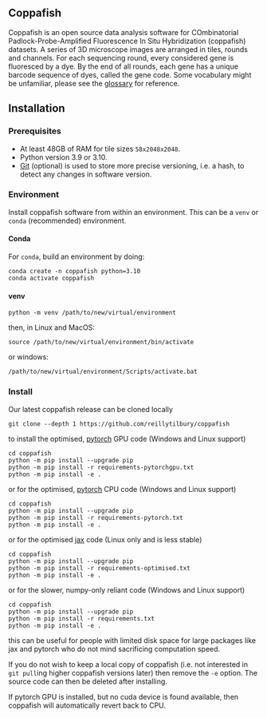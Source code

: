 ## Coppafish

Coppafish is an open source data analysis software for COmbinatorial Padlock-Probe-Amplified Fluorescence In Situ 
Hybridization (coppafish) datasets. A series of 3D microscope images are arranged in tiles, rounds and channels. For 
each sequencing round, every considered gene is fluoresced by a dye. By the end of all rounds, each gene has a unique 
barcode sequence of dyes, called the gene code. Some vocabulary might be unfamiliar, please see the 
[glossary](glossary.md) for reference.

## Installation

### Prerequisites

* At least 48GB of RAM for tile sizes `58x2048x2048`.
* Python version 3.9 or 3.10.
* [Git](https://git-scm.com/) (optional) is used to store more precise versioning, i.e. a hash, to detect any changes 
    in software version.

### Environment

Install coppafish software from within an environment. This can be a `venv` or `conda` (recommended) environment.

#### Conda

For `conda`, build an environment by doing:
```console
conda create -n coppafish python=3.10
conda activate coppafish
```

#### venv

```console
python -m venv /path/to/new/virtual/environment
```
then, in Linux and MacOS:
```console
source /path/to/new/virtual/environment/bin/activate
```
or windows:
```console
/path/to/new/virtual/environment/Scripts/activate.bat
```

### Install

Our latest coppafish release can be cloned locally
```console
git clone --depth 1 https://github.com/reillytilbury/coppafish
```

to install the optimised, [pytorch](https://github.com/pytorch) GPU code (Windows and Linux support)
```console
cd coppafish
python -m pip install --upgrade pip
python -m pip install -r requirements-pytorchgpu.txt
python -m pip install -e .
```

or for the optimised, [pytorch](https://github.com/pytorch) CPU code (Windows and Linux support)
```console
cd coppafish
python -m pip install --upgrade pip
python -m pip install -r requirements-pytorch.txt
python -m pip install -e .
```

or for the optimised [jax](https://github.com/google/jax) code (Linux only and is less stable)
```console
cd coppafish
python -m pip install --upgrade pip
python -m pip install -r requirements-optimised.txt
python -m pip install -e .
```

or for the slower, numpy-only reliant code (Windows and Linux support)
```console
cd coppafish
python -m pip install --upgrade pip
python -m pip install -r requirements.txt
python -m pip install -e .
```

this can be useful for people with limited disk space for large packages like jax and pytorch who do not mind 
sacrificing computation speed.

If you do not wish to keep a local copy of coppafish (i.e. not interested in `git pull`ing higher coppafish versions 
later) then remove the `-e` option. The source code can then be deleted after installing.

If pytorch GPU is installed, but no cuda device is found available, then coppafish will automatically revert back to 
CPU.
